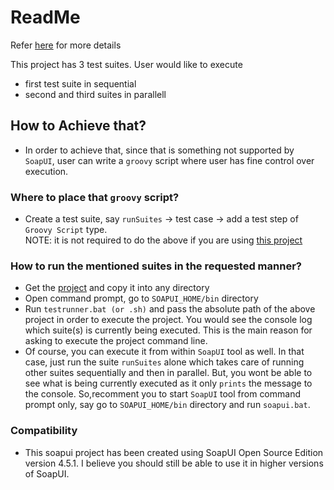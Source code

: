 # ReadMe


Refer [here](https://community.smartbear.com/t5/SoapUI-NG/How-to-setup-TestSuite-Priority-for-a-Project-with-multiple/m-p/143643/highlight/false#M32424) for more details

This project has 3 test suites. User would like to execute 
- first test suite in sequential
- second and third suites in parallell

## How to Achieve that?
  - In order to achieve that, since that is something not supported by `SoapUI`, user can write a `groovy` script where user has fine control over execution.
### Where to place that `groovy` script?
 - Create a test suite, say `runSuites` -> test case -> add a test step of `Groovy Script` type.   
 NOTE: it is not required to do the above if you are using [this project](https://github.com/nmrao/sample-soapui-projects/blob/master/hybridExecution/testThreads-soapui-project.xml)
### How to run the mentioned suites in the requested manner?
- Get the [project](https://github.com/nmrao/sample-soapui-projects/blob/master/hybridExecution/testThreads-soapui-project.xml) and copy it into any directory
- Open command prompt, go to `SOAPUI_HOME/bin` directory
- Run `testrunner.bat (or .sh)` and pass the absolute path of the above project in order to execute the project. You would see the console log which suite(s) is currently being executed. This is the main reason for asking to execute the project command line.
- Of course, you can execute it from within `SoapUI` tool as well. In that case, just run the suite `runSuites` alone which takes care of running other suites sequentially and then in parallel. But, you wont be able to see what is being currently executed as it only `prints` the message to the console. So,recomment you to start `SoapUI` tool from command prompt only, say go to  `SOAPUI_HOME/bin` directory and run `soapui.bat`. 

### Compatibility
 - This soapui project has been created using SoapUI Open Source Edition version 4.5.1. I believe you should still be able to use it in higher versions of SoapUI.
